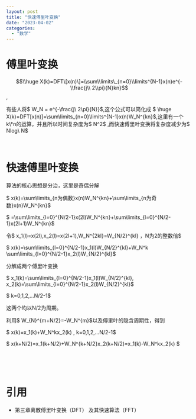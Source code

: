 ```yaml
---
layout: post
title: "快速傅里叶变换"
date: "2023-04-02"
categories: 
  - "数学"
---
```


# 傅里叶变换

$$\\huge X(k)=DFT\[x(n)\]=\\sum\\limits\_{n=0}\\limits^{N-1}x(n)e^{-\\frac{j\\ 2\\pi}{N}kn}$$,

有些人将$ W\_N = e^{-\\frac{j\\ 2\\pi}{N}}$,这个公式可以简化成 $ \\huge X(k)=DFT\[x(n)\]=\\sum\\limits\_{n=0}\\limits^{N-1}x(n)W\_N^{kn}$,这里有一个k\*n的运算，并且所以时间复杂度为$ N^2$ ,而快速傅里叶变换将复杂度减少为$ Nlog\\ N$

 

# 快速傅里叶变换

算法的核心思想是分治，这里是奇偶分解

$ x(k)=\\sum\\limits\_{n为偶数}x(n)W\_N^{kn}+\\sum\\limits\_{n为奇数}x(n)W\_N^{kn}$

$ =\\sum\\limits\_{l=0}^{N/2-1}x(2l)W\_N^{kn}+\\sum\\limits\_{l=0}^{N/2-1}x(2l+1)W\_N^{kn}$

令$ x\_1(l)=x(2l),x\_2(l)=x(2l+1),W\_N^{2kl}=W\_{N/2}^{kl} ，N为2的整数倍$

$ x(k)=\\sum\\limits\_{l=0}^{N/2-1}x\_1(l)W\_{N/2}^{kl}+W\_N^k \\sum\\limits\_{l=0}^{N/2-1}x\_2(l)W\_{N/2}^{kl}$

分解成两个傅里叶变换

$ x\_1(k)=\\sum\\limits\_{l=0}^{N/2-1}x\_1(l)W\_{N/2}^{kl}, x\_2(k)=\\sum\\limits\_{l=0}^{N/2-1}x\_2(l)W\_{N/2}^{kl}$

$ k=0,1,2,...N/2-1$

这两个均以N/2为周期。

利用$ W\_{N}^{m+N/2}=-W\_N^{m}$以及傅里叶的隐含周期性，得到

$ x(k)=x\_1(k)+W\_N^kx\_2(k) , k=0,1,2,...N/2-1$

$ x(k+N/2)=x\_1(k+N/2)+W\_N^{k+N/2}x\_2(k+N/2)=x\_1(k)-W\_N^kx\_2(k) $

 

 

# 引用

- 第三章离散傅里叶变换（DFT） 及其快速算法（FFT）
